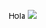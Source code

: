 <br />
Hola
<img  src="https://developers.giphy.com/branch/master/static/api-c99e353f761d318322c853c03ebcf21b.gif" />
